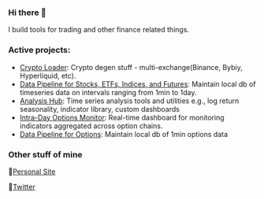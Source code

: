 ### Hi there 👋

I build tools for trading and other finance related things. 

### Active projects: 
- [Crypto Loader](https://github.com/doomed51/cryptoLoader): Crypto degen stuff - multi-exchange(Binance, Bybiy, Hyperliquid, etc). 
- [Data Pipeline for Stocks, ETFs, Indices, and Futures](https://github.com/doomed51/saveHistoricalData): Maintain local db of timeseries data on intervals ranging from 1min to 1day. 
- [Analysis Hub](https://github.com/doomed51/analysis): Time series analysis tools and utilities e.g., log return seasonality, indicator library, custom dashboards
- [Intra-Day Options Monitor](https://github.com/doomed51/optionsMonitor): Real-time dashboard for monitoring indicators aggregated across option chains. 
- [Data Pipeline for Options](https://github.com/doomed51/optionsDataManager): Maintain local db of 1min options data

### Other stuff of mine 
🌱[Personal Site](https://rachitshankar.com/)

💬[Twitter](https://twitter.com/inSenCite)

<!--
**doomed51/doomed51** is a ✨ _special_ ✨ repository because its `README.md` (this file) appears on your GitHub profile.

Here are some ideas to get you started:

- 🔭 I’m currently working on ...
- 🌱 I’m currently learning ...
- 👯 I’m looking to collaborate on ...
- 🤔 I’m looking for help with ...
- 💬 Ask me about ...
- 📫 How to reach me: ...
- 😄 Pronouns: ...
- ⚡ Fun fact: ...
-->
